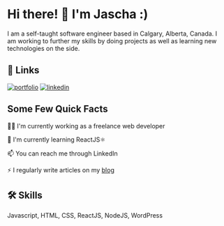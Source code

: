# Hi there! 👋 I'm Jascha :) 

I am a self-taught software engineer based in Calgary, Alberta, Canada. I am working to further my skills by doing projects as well as learning new technologies on the side. 
## 🔗 Links
[![portfolio](https://img.shields.io/badge/my_portfolio-000?style=for-the-badge&logo=ko-fi&logoColor=white)](https://dadaptech.com/)
[![linkedin](https://img.shields.io/badge/linkedin-0A66C2?style=for-the-badge&logo=linkedin&logoColor=white)](https://www.linkedin.com/in/jaschadadap)


## Some Few Quick Facts
👩‍💻 I'm currently working as a freelance web developer

🧠 I'm currently learning ReactJS⚛

📫 You can reach me through LinkedIn

⚡️ I regularly write articles on my [blog](https://dadaptech.com)
## 🛠 Skills
Javascript, HTML, CSS, ReactJS, NodeJS, WordPress

